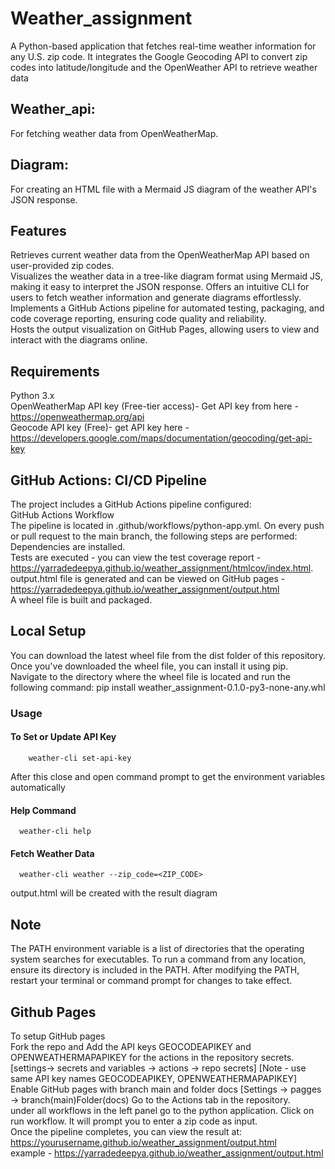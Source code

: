 # Weather_assignment
A Python-based application that fetches real-time weather information for any U.S. zip code. It integrates the Google Geocoding API to convert zip codes into latitude/longitude and the OpenWeather API to retrieve weather data

## Weather_api: 
For fetching weather data from OpenWeatherMap.
## Diagram: 
For creating an HTML file with a Mermaid JS diagram of the weather API's JSON response.

## Features
Retrieves current weather data from the OpenWeatherMap API based on user-provided zip codes.  
Visualizes the weather data in a tree-like diagram format using Mermaid JS, making it easy to interpret the JSON response.
Offers an intuitive CLI for users to fetch weather information and generate diagrams effortlessly.  
Implements a GitHub Actions pipeline for automated testing, packaging, and code coverage reporting, ensuring code quality and reliability.  
Hosts the output visualization on GitHub Pages, allowing users to view and interact with the diagrams online.

## Requirements
Python 3.x  
OpenWeatherMap API key (Free-tier access)- Get API key from here - https://openweathermap.org/api  
Geocode API key (Free)- get API key here - https://developers.google.com/maps/documentation/geocoding/get-api-key  

## GitHub Actions: CI/CD Pipeline
The project includes a GitHub Actions pipeline configured:  
GitHub Actions Workflow  
The pipeline is located in .github/workflows/python-app.yml. On every push or pull request to the main branch, the following steps are performed:  
Dependencies are installed.  
Tests are executed - you can view the test coverage report - https://yarradedeepya.github.io/weather_assignment/htmlcov/index.html.  
output.html file is generated and can be viewed on GitHub pages - https://yarradedeepya.github.io/weather_assignment/output.html  
A wheel file is built and packaged.  


## Local Setup
You can download the latest wheel file from the dist folder of this repository.
Once you've downloaded the wheel file, you can install it using pip. Navigate to the directory where the wheel file is located and run the following command:
            pip install weather_assignment-0.1.0-py3-none-any.whl

### Usage
#### To Set or Update API Key
        weather-cli set-api-key
After this close and open command prompt to get the environment variables automatically  

#### Help Command
      weather-cli help  
      
#### Fetch Weather Data
      weather-cli weather --zip_code=<ZIP_CODE>
output.html will be created with the result diagram

## Note
The PATH environment variable is a list of directories that the operating system searches for executables. To run a command from any location, ensure its directory is included in the PATH. After modifying the PATH, restart your terminal or command prompt for changes to take effect.

## Github Pages
To setup GitHub pages  
Fork the repo and Add the API keys GEOCODEAPIKEY and OPENWEATHERMAPAPIKEY for the actions in the repository secrets.[settings-> secrets and variables -> actions -> repo secrets] [Note - use same API key names GEOCODEAPIKEY, OPENWEATHERMAPAPIKEY]  
Enable GitHub pages with branch main and folder docs [Settings -> pagges -> branch(main)Folder(docs) 
Go to the Actions tab in the repository.  
under all workflows in the left panel  go to the python application. Click on run workflow. It will prompt you to enter a zip code as input.  
Once the pipeline completes, you can view the result at:  
https://yourusername.github.io/weather_assignment/output.html  
example - https://yarradedeepya.github.io/weather_assignment/output.html 
